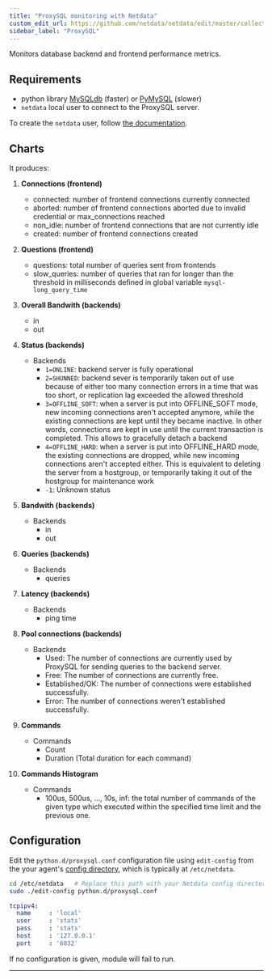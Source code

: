 ```yaml
---
title: "ProxySQL monitoring with Netdata"
custom_edit_url: https://github.com/netdata/netdata/edit/master/collectors/python.d.plugin/proxysql/README.md
sidebar_label: "ProxySQL"
---
```




Monitors database backend and frontend performance metrics.

## Requirements

-   python library [MySQLdb](https://github.com/PyMySQL/mysqlclient-python) (faster) or [PyMySQL](https://github.com/PyMySQL/PyMySQL) (slower)
-   `netdata` local user to connect to the ProxySQL server.

To create the `netdata` user, follow [the documentation](https://github.com/sysown/proxysql/wiki/Users-configuration#creating-a-new-user).

## Charts

It produces:

1.  **Connections (frontend)**

    -   connected: number of frontend connections currently connected
    -   aborted: number of frontend connections aborted due to invalid credential or max_connections reached
    -   non_idle: number of frontend connections that are not currently idle
    -   created: number of frontend connections created

2.  **Questions (frontend)**

    -   questions: total number of queries sent from frontends
    -   slow_queries: number of queries that ran for longer than the threshold in milliseconds defined in global variable `mysql-long_query_time`

3.  **Overall Bandwith (backends)**

    -   in
    -   out

4.  **Status (backends)**

    -   Backends
        -   `1=ONLINE`: backend server is fully operational
        -   `2=SHUNNED`: backend sever is temporarily taken out of use because of either too many connection errors in a time that was too short, or replication lag exceeded the allowed threshold
        -   `3=OFFLINE_SOFT`: when a server is put into OFFLINE_SOFT mode, new incoming connections aren't accepted anymore, while the existing connections are kept until they became inactive. In other words, connections are kept in use until the current transaction is completed. This allows to gracefully detach a backend
        -   `4=OFFLINE_HARD`: when a server is put into OFFLINE_HARD mode, the existing connections are dropped, while new incoming connections aren't accepted either. This is equivalent to deleting the server from a hostgroup, or temporarily taking it out of the hostgroup for maintenance work
        -   `-1`: Unknown status

5.  **Bandwith (backends)**

    -   Backends
        -   in
        -   out

6.  **Queries (backends)**

    -   Backends
        -   queries

7.  **Latency (backends)**

    -   Backends
        -   ping time

8.  **Pool connections (backends)**

    -   Backends
        -   Used: The number of connections are currently used by ProxySQL for sending queries to the backend server.
        -   Free: The number of connections are currently free.
        -   Established/OK: The number of connections were established successfully.
        -   Error: The number of connections weren't established successfully.

9.  **Commands**

    -   Commands
        -   Count
        -   Duration (Total duration for each command)

10. **Commands Histogram**

    -   Commands
        -   100us, 500us, ..., 10s, inf: the total number of commands of the given type which executed within the specified time limit and the previous one.

## Configuration

Edit the `python.d/proxysql.conf` configuration file using `edit-config` from the your agent's [config
directory](/docs/agent/step-by-step/step-04#find-your-netdataconf-file), which is typically at `/etc/netdata`.

```bash
cd /etc/netdata   # Replace this path with your Netdata config directory, if different
sudo ./edit-config python.d/proxysql.conf
```

```yaml
tcpipv4:
  name     : 'local'
  user     : 'stats'
  pass     : 'stats'
  host     : '127.0.0.1'
  port     : '6032'
```

If no configuration is given, module will fail to run.

---


